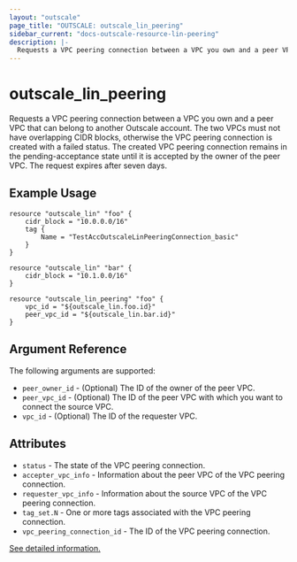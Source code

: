 ```yaml
---
layout: "outscale"
page_title: "OUTSCALE: outscale_lin_peering"
sidebar_current: "docs-outscale-resource-lin-peering"
description: |-
  Requests a VPC peering connection between a VPC you own and a peer VPC that can belong to another Outscale account.
---
```


# outscale_lin_peering

Requests a VPC peering connection between a VPC you own and a peer VPC that can belong to another Outscale account.
The two VPCs must not have overlapping CIDR blocks, otherwise the VPC peering connection is created with a failed status.
The created VPC peering connection remains in the pending-acceptance state until it is accepted by the owner of the peer VPC. The request expires after seven days.

## Example Usage

```hcl
resource "outscale_lin" "foo" {
    cidr_block = "10.0.0.0/16"
    tag {
        Name = "TestAccOutscaleLinPeeringConnection_basic"
    }
}

resource "outscale_lin" "bar" {
    cidr_block = "10.1.0.0/16"
}

resource "outscale_lin_peering" "foo" {
    vpc_id = "${outscale_lin.foo.id}"
    peer_vpc_id = "${outscale_lin.bar.id}"
}
```

## Argument Reference

The following arguments are supported:

* `peer_owner_id` - (Optional) The ID of the owner of the peer VPC.
* `peer_vpc_id` - (Optional) The ID of the peer VPC with which you want to connect the source VPC.
* `vpc_id` - (Optional) The ID of the requester VPC.

## Attributes

* `status` - The state of the VPC peering connection.
* `accepter_vpc_info` - Information about the peer VPC of the VPC peering connection.
* `requester_vpc_info` - Information about the source VPC of the VPC peering connection.
* `tag_set.N` - One or more tags associated with the VPC peering connection.
* `vpc_peering_connection_id` - The ID of the VPC peering connection.

[See detailed information.](http://docs.outscale.com/api_fcu/operations/Action_CreateVpcPeeringConnection_get.html#_api_fcu-action_createvpcpeeringconnection_get)
